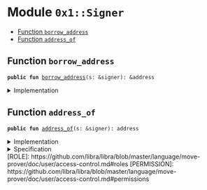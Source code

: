 
<a name="0x1_Signer"></a>

# Module `0x1::Signer`



-  [Function <code>borrow_address</code>](#0x1_Signer_borrow_address)
-  [Function <code>address_of</code>](#0x1_Signer_address_of)


<a name="0x1_Signer_borrow_address"></a>

## Function `borrow_address`



<pre><code><b>public</b> <b>fun</b> <a href="Signer.md#0x1_Signer_borrow_address">borrow_address</a>(s: &signer): &address
</code></pre>



<details>
<summary>Implementation</summary>


<pre><code><b>native</b> <b>public</b> <b>fun</b> <a href="Signer.md#0x1_Signer_borrow_address">borrow_address</a>(s: &signer): &address;
</code></pre>



</details>

<a name="0x1_Signer_address_of"></a>

## Function `address_of`



<pre><code><b>public</b> <b>fun</b> <a href="Signer.md#0x1_Signer_address_of">address_of</a>(s: &signer): address
</code></pre>



<details>
<summary>Implementation</summary>


<pre><code><b>public</b> <b>fun</b> <a href="Signer.md#0x1_Signer_address_of">address_of</a>(s: &signer): address {
    *<a href="Signer.md#0x1_Signer_borrow_address">borrow_address</a>(s)
}
</code></pre>



</details>

<details>
<summary>Specification</summary>



<pre><code><b>pragma</b> opaque = <b>true</b>;
<b>aborts_if</b> <b>false</b>;
<b>ensures</b> result == <a href="Signer.md#0x1_Signer_spec_address_of">spec_address_of</a>(s);
</code></pre>



Specification version of <code><a href="Signer.md#0x1_Signer_address_of">Self::address_of</a></code>.


<a name="0x1_Signer_spec_address_of"></a>


<pre><code><b>native</b> <b>define</b> <a href="Signer.md#0x1_Signer_spec_address_of">spec_address_of</a>(account: signer): address;
</code></pre>



</details>
[ROLE]: https://github.com/libra/libra/blob/master/language/move-prover/doc/user/access-control.md#roles
[PERMISSION]: https://github.com/libra/libra/blob/master/language/move-prover/doc/user/access-control.md#permissions
